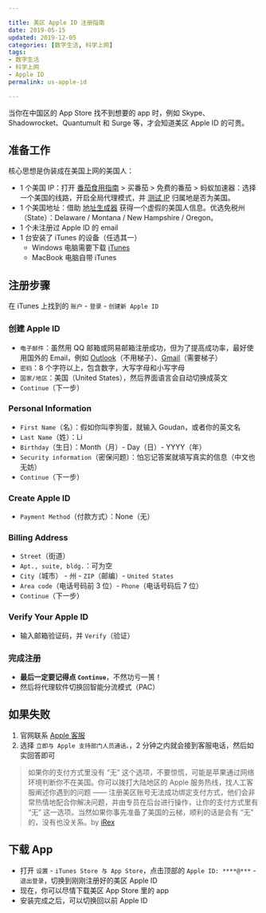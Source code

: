 ```yaml
---

title: 美区 Apple ID 注册指南  
date: 2019-05-15  
updated: 2019-12-05  
categories: [数字生活, 科学上网]  
tags:
- 数字生活
- 科学上网
- Apple ID
permalink: us-apple-id  

---
```


当你在中国区的 App Store 找不到想要的 app 时，例如 Skype、‎Shadowrocket、Quantumult 和 Surge 等，才会知道美区 Apple ID 的可贵。

<!-- more -->


## 准备工作

核心思想是伪装成在美国上网的美国人：

- 1 个美国 IP：打开 [番茄食用指南](https://tingtalk.me/fq/) > 买番茄 > 免费的番茄 > 蚂蚁加速器：选择一个美国的线路，开启全局代理模式，并 [测试 IP](https://whoer.net/zh)  归属地是否为美国。
- 1 个美国地址：借助 [地址生成器](https://www.fakeaddressgenerator.com/World/us_address_generator) 获得一个虚假的美国人信息。优选免税州（State）：Delaware / Montana / New Hampshire / Oregon。
- 1 个未注册过 Apple ID 的 email
- 1 台安装了 iTunes 的设备（任选其一）
  - Windows 电脑需要下载 [iTunes](https://www.apple.com/itunes/)
  - MacBook 电脑自带  iTunes




## 注册步骤

在 iTunes 上找到的 `账户` - `登录` - `创建新 Apple ID`

### 创建 Apple ID

- `电子邮件`：虽然用 QQ 邮箱或网易邮箱注册成功，但为了提高成功率，最好使用国外的 Email，例如 [Outlook](https://outlook.live.com)（不用梯子）、[Gmail](https://mail.google.com/)（需要梯子）
- `密码`：8 个字符以上，包含数字，大写字母和小写字母
- `国家/地区`：美国（United States），然后界面语言会自动切换成英文
- `Continue`（下一步）


### Personal Information

- `First Name`（名）：假如你叫李狗蛋，就输入 Goudan，或者你的英文名
- `Last Name`（姓）：Li
- `Birthday`（生日）：Month（月）- Day（日）- YYYY（年）
- `Security information`（密保问题）：怕忘记答案就填写真实的信息（中文也无妨）
- `Continue`（下一步）


### Create Apple ID

- `Payment Method`（付款方式）：None（无）

### Billing Address

- `Street`（街道）
- `Apt., suite, bldg.`：可为空
- `City`（城市） - 州 - `ZIP`（邮编）- `United States`
- `Area code`（电话号码前 3 位）- `Phone`（电话号码后 7 位）
- `Continue`（下一步）

### Verify Your Apple ID

- 输入邮箱验证码，并 `Verify`（验证）

### 完成注册

- **最后一定要记得点 `Continue`**，不然功亏一篑！
- 然后将代理软件切换回智能分流模式（PAC）


## 如果失败

1. 官网联系 [Apple 客服](https://getsupport.apple.com/?caller=cups)
2. 选择 `立即与 Apple 支持部门人员通话。`，2 分钟之内就会接到客服电话，然后如实回答即可

> 如果你的支付方式里没有 “无” 这个选项，不要惊慌，可能是苹果通过网络环境判断你不在美国。你可以拨打大陆地区的 Apple 服务热线，找人工客服阐述你遇到的问题 —— 注册美区账号无法成功绑定支付方式，他们会非常热情地配合你解决问题，并由专员在后台进行操作，让你的支付方式里有 “无” 这一选项。当然如果你事先准备了美国的云梯，顺利的话是会有 “无” 的，没有也没关系。by [iRex](https://sspai.com/post/53973)


## 下载 App

- 打开 `设置` - `iTunes Store 与 App Store`，点击顶部的 `Apple ID: ****@***` - `退出登录`，切换到刚刚注册好的美区 Apple ID
- 现在，你可以尽情下载美区 App Store 里的 app
- 安装完成之后，可以切换回以前 Apple ID